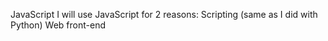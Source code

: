 JavaScript
I will use JavaScript for 2 reasons:
Scripting (same as I did with Python)
Web front-end
